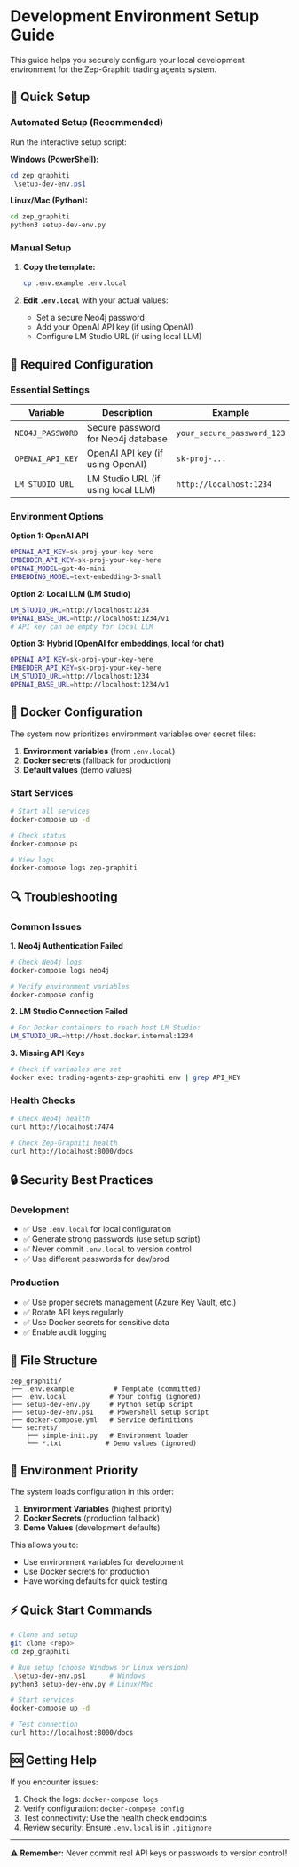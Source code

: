 # Development Environment Setup Guide

This guide helps you securely configure your local development environment for the Zep-Graphiti trading agents system.

## 🔧 Quick Setup

### Automated Setup (Recommended)

Run the interactive setup script:

**Windows (PowerShell):**
```powershell
cd zep_graphiti
.\setup-dev-env.ps1
```

**Linux/Mac (Python):**
```bash
cd zep_graphiti
python3 setup-dev-env.py
```

### Manual Setup

1. **Copy the template:**
   ```bash
   cp .env.example .env.local
   ```

2. **Edit `.env.local`** with your actual values:
   - Set a secure Neo4j password
   - Add your OpenAI API key (if using OpenAI)
   - Configure LM Studio URL (if using local LLM)

## 🔑 Required Configuration

### Essential Settings

| Variable | Description | Example |
|----------|-------------|---------|
| `NEO4J_PASSWORD` | Secure password for Neo4j database | `your_secure_password_123` |
| `OPENAI_API_KEY` | OpenAI API key (if using OpenAI) | `sk-proj-...` |
| `LM_STUDIO_URL` | LM Studio URL (if using local LLM) | `http://localhost:1234` |

### Environment Options

**Option 1: OpenAI API**
```bash
OPENAI_API_KEY=sk-proj-your-key-here
EMBEDDER_API_KEY=sk-proj-your-key-here
OPENAI_MODEL=gpt-4o-mini
EMBEDDING_MODEL=text-embedding-3-small
```

**Option 2: Local LLM (LM Studio)**
```bash
LM_STUDIO_URL=http://localhost:1234
OPENAI_BASE_URL=http://localhost:1234/v1
# API key can be empty for local LLM
```

**Option 3: Hybrid (OpenAI for embeddings, local for chat)**
```bash
OPENAI_API_KEY=sk-proj-your-key-here
EMBEDDER_API_KEY=sk-proj-your-key-here
LM_STUDIO_URL=http://localhost:1234
OPENAI_BASE_URL=http://localhost:1234/v1
```

## 🐳 Docker Configuration

The system now prioritizes environment variables over secret files:

1. **Environment variables** (from `.env.local`)
2. **Docker secrets** (fallback for production)
3. **Default values** (demo values)

### Start Services

```bash
# Start all services
docker-compose up -d

# Check status
docker-compose ps

# View logs
docker-compose logs zep-graphiti
```

## 🔍 Troubleshooting

### Common Issues

**1. Neo4j Authentication Failed**
```bash
# Check Neo4j logs
docker-compose logs neo4j

# Verify environment variables
docker-compose config
```

**2. LM Studio Connection Failed**
```bash
# For Docker containers to reach host LM Studio:
LM_STUDIO_URL=http://host.docker.internal:1234
```

**3. Missing API Keys**
```bash
# Check if variables are set
docker exec trading-agents-zep-graphiti env | grep API_KEY
```

### Health Checks

```bash
# Check Neo4j health
curl http://localhost:7474

# Check Zep-Graphiti health  
curl http://localhost:8000/docs
```

## 🔒 Security Best Practices

### Development
- ✅ Use `.env.local` for local configuration
- ✅ Generate strong passwords (use setup script)
- ✅ Never commit `.env.local` to version control
- ✅ Use different passwords for dev/prod

### Production
- ✅ Use proper secrets management (Azure Key Vault, etc.)
- ✅ Rotate API keys regularly
- ✅ Use Docker secrets for sensitive data
- ✅ Enable audit logging

## 📁 File Structure

```
zep_graphiti/
├── .env.example          # Template (committed)
├── .env.local           # Your config (ignored)
├── setup-dev-env.py     # Python setup script
├── setup-dev-env.ps1    # PowerShell setup script
├── docker-compose.yml   # Service definitions
└── secrets/
    ├── simple-init.py   # Environment loader
    └── *.txt           # Demo values (ignored)
```

## 🎯 Environment Priority

The system loads configuration in this order:

1. **Environment Variables** (highest priority)
2. **Docker Secrets** (production fallback)
3. **Demo Values** (development defaults)

This allows you to:
- Use environment variables for development
- Use Docker secrets for production
- Have working defaults for quick testing

## ⚡ Quick Start Commands

```bash
# Clone and setup
git clone <repo>
cd zep_graphiti

# Run setup (choose Windows or Linux version)
.\setup-dev-env.ps1      # Windows
python3 setup-dev-env.py # Linux/Mac

# Start services
docker-compose up -d

# Test connection
curl http://localhost:8000/docs
```

## 🆘 Getting Help

If you encounter issues:

1. Check the logs: `docker-compose logs`
2. Verify configuration: `docker-compose config`
3. Test connectivity: Use the health check endpoints
4. Review security: Ensure `.env.local` is in `.gitignore`

---

**⚠️ Remember:** Never commit real API keys or passwords to version control!